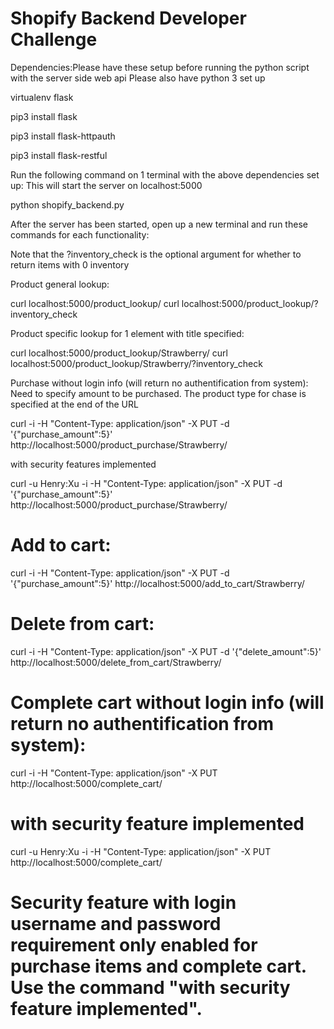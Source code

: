 # Shopify Backend Developer Challenge

Dependencies:Please have these setup before running the python script with the server side web api
Please also have python 3 set up

virtualenv flask

pip3 install flask

pip3 install flask-httpauth

pip3 install flask-restful


Run the following command on 1 terminal with the above dependencies set up: This will start the server on localhost:5000

python shopify_backend.py

After the server has been started, open up a new terminal and run these commands for each functionality:

Note that the ?inventory_check is the optional argument for whether to return items with 0 inventory

Product general lookup:

curl localhost:5000/product_lookup/
curl localhost:5000/product_lookup/?inventory_check

Product specific lookup for 1 element with title specified:

curl localhost:5000/product_lookup/Strawberry/
curl localhost:5000/product_lookup/Strawberry/?inventory_check


Purchase without login info (will return no authentification from system): Need to specify amount to be purchased. The product type for chase is specified at the end of the URL

curl -i -H "Content-Type: application/json" -X PUT -d '{"purchase_amount":5}' http://localhost:5000/product_purchase/Strawberry/


with security features implemented

curl -u Henry:Xu -i -H "Content-Type: application/json" -X PUT -d '{"purchase_amount":5}' http://localhost:5000/product_purchase/Strawberry/


# Add to cart: 
curl -i -H "Content-Type: application/json" -X PUT -d '{"purchase_amount":5}' http://localhost:5000/add_to_cart/Strawberry/

# Delete from cart:
curl -i -H "Content-Type: application/json" -X PUT -d '{"delete_amount":5}' http://localhost:5000/delete_from_cart/Strawberry/

# Complete cart without login info (will return no authentification from system):
curl -i -H "Content-Type: application/json" -X PUT http://localhost:5000/complete_cart/

# with security feature implemented
curl -u Henry:Xu -i -H "Content-Type: application/json" -X PUT http://localhost:5000/complete_cart/


# Security feature with login username and password requirement only enabled for purchase items and complete cart. Use the command "with security feature implemented".
